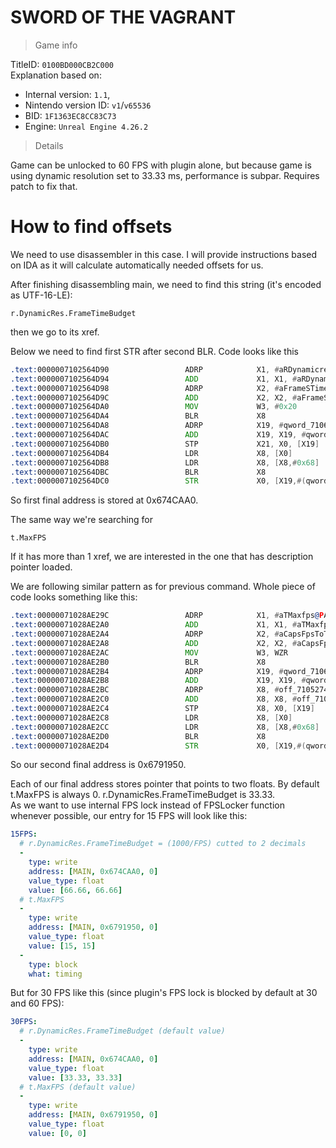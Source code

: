 # SWORD OF THE VAGRANT

> Game info

TitleID: `0100BD000CB2C000`<br>
Explanation based on:
- Internal version: `1.1`, 
- Nintendo version ID: `v1`/`v65536`
- BID: `1F1363EC8CC83C73`
- Engine: `Unreal Engine 4.26.2`

> Details

Game can be unlocked to 60 FPS with plugin alone, but because game is using dynamic resolution set to 33.33 ms, performance is subpar. Requires patch to fix that.

# How to find offsets

We need to use disassembler in this case. I will provide instructions based on IDA as it will calculate automatically needed offsets for us.

After finishing disassembling main, we need to find this string (it's encoded as UTF-16-LE):
```
r.DynamicRes.FrameTimeBudget
```

then we go to its xref.

Below we need to find first STR after second BLR. Code looks like this
```asm
.text:0000007102564D90                 ADRP            X1, #aRDynamicresFra@PAGE ; "r.DynamicRes.FrameTimeBudget"
.text:0000007102564D94                 ADD             X1, X1, #aRDynamicresFra@PAGEOFF ; "r.DynamicRes.FrameTimeBudget"
.text:0000007102564D98                 ADRP            X2, #aFrameSTimeBudg@PAGE ; "Frame's time budget in milliseconds."
.text:0000007102564D9C                 ADD             X2, X2, #aFrameSTimeBudg@PAGEOFF ; "Frame's time budget in milliseconds."
.text:0000007102564DA0                 MOV             W3, #0x20
.text:0000007102564DA4                 BLR             X8
.text:0000007102564DA8                 ADRP            X19, #qword_710674CA90@PAGE
.text:0000007102564DAC                 ADD             X19, X19, #qword_710674CA90@PAGEOFF
.text:0000007102564DB0                 STP             X21, X0, [X19]
.text:0000007102564DB4                 LDR             X8, [X0]
.text:0000007102564DB8                 LDR             X8, [X8,#0x68]
.text:0000007102564DBC                 BLR             X8
.text:0000007102564DC0                 STR             X0, [X19,#(qword_710674CAA0 - 0x710674CA90)]
```

So first final address is stored at 0x674CAA0.

The same way we're searching for 
```
t.MaxFPS
```
If it has more than 1 xref, we are interested in the one that has description pointer loaded.

We are following similar pattern as for previous command. Whole piece of code looks something like this:
```asm
.text:00000071028AE29C                 ADRP            X1, #aTMaxfps@PAGE ; "t.MaxFPS"
.text:00000071028AE2A0                 ADD             X1, X1, #aTMaxfps@PAGEOFF ; "t.MaxFPS"
.text:00000071028AE2A4                 ADRP            X2, #aCapsFpsToTheGi@PAGE ; "Caps FPS to the given value.  Set to <="...
.text:00000071028AE2A8                 ADD             X2, X2, #aCapsFpsToTheGi@PAGEOFF ; "Caps FPS to the given value.  Set to <="...
.text:00000071028AE2AC                 MOV             W3, WZR
.text:00000071028AE2B0                 BLR             X8
.text:00000071028AE2B4                 ADRP            X19, #qword_7106791940@PAGE
.text:00000071028AE2B8                 ADD             X19, X19, #qword_7106791940@PAGEOFF
.text:00000071028AE2BC                 ADRP            X8, #off_71052742F0@PAGE
.text:00000071028AE2C0                 ADD             X8, X8, #off_71052742F0@PAGEOFF
.text:00000071028AE2C4                 STP             X8, X0, [X19]
.text:00000071028AE2C8                 LDR             X8, [X0]
.text:00000071028AE2CC                 LDR             X8, [X8,#0x68]
.text:00000071028AE2D0                 BLR             X8
.text:00000071028AE2D4                 STR             X0, [X19,#(qword_7106791950 - 0x7106791940)]
```
So our second final address is 0x6791950.

Each of our final address stores pointer that points to two floats. By default t.MaxFPS is always 0. r.DynamicRes.FrameTimeBudget is 33.33.<br>
As we want to use internal FPS lock instead of FPSLocker function whenever possible, our entry for 15 FPS will look like this:
```yaml
15FPS:
  # r.DynamicRes.FrameTimeBudget = (1000/FPS) cutted to 2 decimals
  -
    type: write
    address: [MAIN, 0x674CAA0, 0]
    value_type: float
    value: [66.66, 66.66]
  # t.MaxFPS
  -
    type: write
    address: [MAIN, 0x6791950, 0]
    value_type: float
    value: [15, 15]
  -
    type: block
    what: timing

```
But for 30 FPS like this (since plugin's FPS lock is blocked by default at 30 and 60 FPS):
```yaml
30FPS:
  # r.DynamicRes.FrameTimeBudget (default value)
  -
    type: write
    address: [MAIN, 0x674CAA0, 0]
    value_type: float
    value: [33.33, 33.33]
  # t.MaxFPS (default value)
  -
    type: write
    address: [MAIN, 0x6791950, 0]
    value_type: float
    value: [0, 0]

```